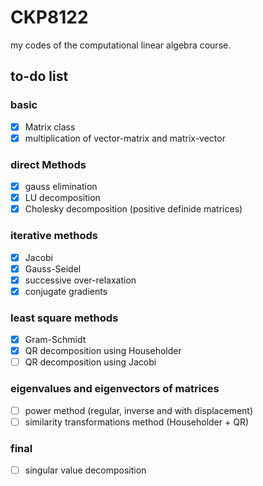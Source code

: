 # CKP8122
my codes of the computational linear algebra course. 

## to-do list
### basic
 - [x] Matrix class
 - [x] multiplication of vector-matrix and matrix-vector

### direct Methods
 - [x] gauss elimination
 - [x] LU decomposition
 - [x] Cholesky decomposition (positive definide matrices)
  
### iterative methods
 - [x] Jacobi
 - [x] Gauss-Seidel
 - [x] successive over-relaxation
 - [x] conjugate gradients

### least square methods
 - [x] Gram-Schmidt
 - [x] QR decomposition using Householder
 - [ ] QR decomposition using Jacobi

### eigenvalues and eigenvectors of matrices
 - [ ] power method (regular, inverse and with displacement)
 - [ ] similarity transformations method (Householder + QR)
 
### final
 - [ ] singular value decomposition
